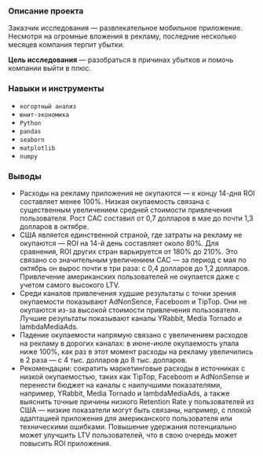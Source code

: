 ### Описание проекта

Заказчик исследования — развлекательное мобильное приложение. Несмотря на огромные вложения в рекламу, последние несколько месяцев компания терпит убытки.

**Цель исследования** — разобраться в причинах убытков и помочь компании выйти в плюс.

### Навыки и инструменты

- `когортный анализ`
- `юнит-экономика`
- `Python`
- `pandas`
- `seaborn`
- `matplotlib`
- `numpy`
  
### Выводы

- Расходы на рекламу приложения не окупаются — к концу 14-дня ROI составляет менее 100%. Низкая окупаемость связана с существенным увеличением средней стоимости привлечения пользователя. Рост СAC составил от 0,7 долларов в мае до почти 1,3 долларов в октябре.
- США является единственной страной, где затраты на рекламу не окупаются — ROI на 14-й день составляет около 80%. Для сравнения, ROI других стран варьируется от 180% до 210%. Это связано со значительным увеличением CAC — за период с мая по октябрь он вырос почти в три раза: с 0,4 долларов до 1,2 долларов. Привлечение американских пользователей не окупается даже с учетом самого высокого LTV.
- Среди каналов привлечения худшие результаты с точки зрения окупаемости показывают AdNonSence, Faceboom и TipTop. Они не окупаются из-за высокой стоимости привлечения пользователя. Лучшие результаты показывают каналы YRabbit, Media Tornado и lambdaMediaAds.
- Падение окупаемости напрямую связано с увеличением расходов на рекламу в дорогих каналах: в июне-июле окупаемость упала ниже 100%, как раз в этот момент расходы на рекламу увеличились в 2 раза — с 4 тыс. долларов до 8 тыс. долларов.
- Рекомендации: сократить маркетинговые расходы в источниках с низкой окупаемостью, таких как TipTop, Faceboom и AdNonSense и перенести бюджет на каналы с наилучшими показателями, например, YRabbit, Media Tornado и lambdaMediaAds,  а также выяснить точные причины низкого Retention Rate у пользователей из США — низкие показатели могут быть связаны, например, с плохой адаптацией приложения для американского пользователя или техническими ошибками. Повышение удержания потенциально может улучшить LTV пользователей, что в свою очередь может повысить ROI приложения.

